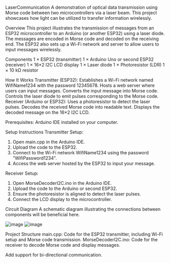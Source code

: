 
 LaserCommunication
A demonstration of optical data transmission using Morse code between two microcontrollers via a laser beam. This project showcases how light can be utilized to transfer information wirelessly.


 Overview
This project illustrates the transmission of messages from an ESP32 microcontroller to an Arduino (or another ESP32) using a laser diode. The messages are encoded in Morse code and decoded on the receiving end. The ESP32 also sets up a Wi-Fi network and server to allow users to input messages wirelessly.


 Components
1 × ESP32 (transmitter)
1 × Arduino Uno or second ESP32 (receiver)
1 × 16×2 I2C LCD display
1 × Laser diode
1 × Photoresistor (LDR)
1 × 10 kΩ resistor


 How It Works
Transmitter (ESP32):
Establishes a Wi-Fi network named WifiName1234 with the password 12345678.
Hosts a web server where users can input messages.
Converts the input message into Morse code.
Controls the laser diode to emit pulses corresponding to the Morse code.
Receiver (Arduino or ESP32):
Uses a photoresistor to detect the laser pulses.
Decodes the received Morse code into readable text.
Displays the decoded message on the 16×2 I2C LCD.


Prerequisites:
Arduino IDE installed on your computer.


Setup Instructions
Transmitter Setup:

1. Open main.cpp in the Arduino IDE.
2. Upload the code to the ESP32.
3. Connect to the Wi-Fi network WifiName1234 using the password "WifiPassword1234".
4. Access the web server hosted by the ESP32 to input your message.


Receiver Setup:
1. Open MorseDecoderI2C.ino in the Arduino IDE.
2. Upload the code to the Arduino or second ESP32.
3. Ensure the photoresistor is aligned to detect the laser pulses.
4. Connect the LCD display to the microcontroller.


Circuit Diagram
A schematic diagram illustrating the connections between components will be beneficial here.

![image](https://github.com/user-attachments/assets/92e16640-7df8-4f0b-97fb-09074f789f88)
![image](https://github.com/user-attachments/assets/60b440ec-26b8-4d46-9f6e-300f6a448ee1)


 Project Structure
main.cpp: Code for the ESP32 transmitter, including Wi-Fi setup and Morse code transmission.
MorseDecoderI2C.ino: Code for the receiver to decode Morse code and display messages.




Add support for bi-directional communication.
